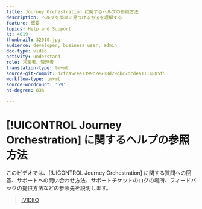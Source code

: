 ```yaml
---
title: Journey Orchestration に関するヘルプの参照方法
description: ヘルプを簡単に見つける方法を理解する
feature: 概要
topics: Help and Support
kt: 4019
thumbnail: 32010.jpg
audience: developer, business user, admin
doc-type: video
activity: understand
role: 営業者、管理者
translation-type: tm+mt
source-git-commit: dcfca5cee7399c2e708d29dbc7dcdea1114805f5
workflow-type: tm+mt
source-wordcount: '59'
ht-degree: 83%

---
```



# [!UICONTROL Journey Orchestration] に関するヘルプの参照方法

このビデオでは、[!UICONTROL Journey Orchestration] に関する質問への回答、サポートへの問い合わせ方法、サポートチケットのログの場所、フィードバックの提供方法などの参照先を説明します。

>[!VIDEO](https://video.tv.adobe.com/v/32010?quality=12)
